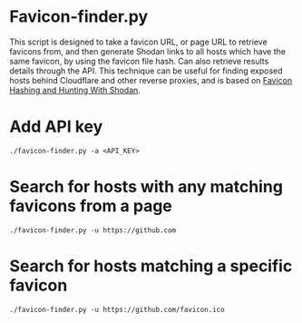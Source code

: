 # Favicon-finder.py
This script is designed to take a favicon URL, or page URL to retrieve favicons from, and then generate Shodan links to all hosts which have the same favicon, by using the favicon file hash. Can also retrieve results details through the API. This technique can be useful for finding exposed hosts behind Cloudflare and other reverse proxies, and is based on [Favicon Hashing and Hunting With Shodan](https://www.iblue.team/general-notes-1/favicon-hashing-and-hunting-with-shodan).

# Add API key
```
./favicon-finder.py -a <API_KEY>
``` 

# Search for hosts with any matching favicons from a page
```
./favicon-finder.py -u https://github.com
```

# Search for hosts matching a specific favicon
```
./favicon-finder.py -u https://github.com/favicon.ico
```
